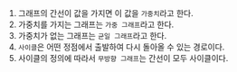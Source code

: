 1. 그래프의 간선이 값을 가지면 이 값을 `가중치`라고 한다.
2. 가중치를 가지는 그래프는 `가중 그래프`라고 한다.
3. 가중치가 없는 그래프는 `균일 그래프`라고 한다.
4. `사이클`은 어떤 정점에서 출발하여 다시 돌아올 수 있는 경로이다.
5. 사이클의 정의에 따라서 `무방향 그래프`는 간선이 모두 사이클이다.
